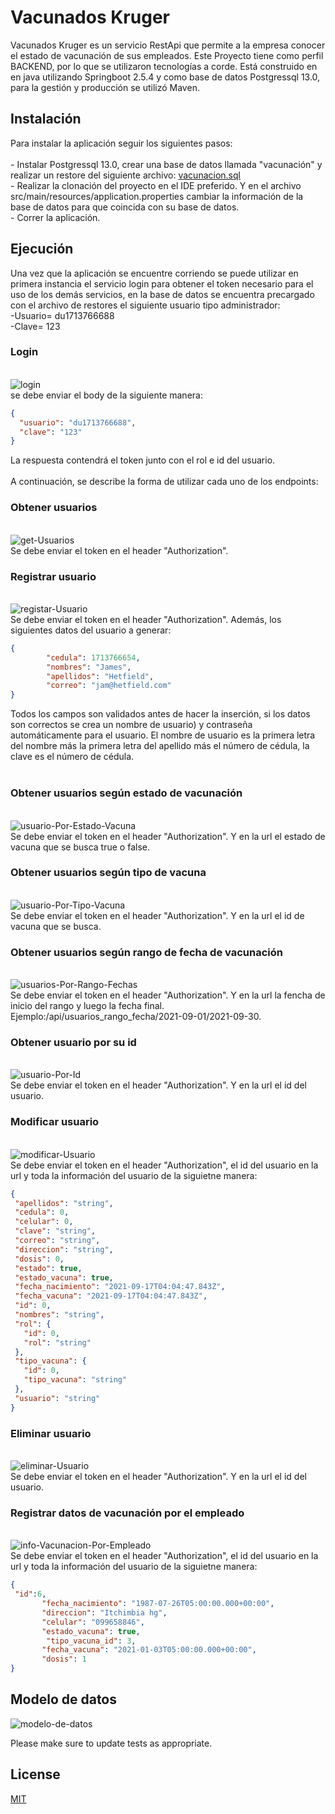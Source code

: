 # Vacunados Kruger

Vacunados Kruger es un servicio RestApi que permite a la empresa conocer el estado de vacunación de sus empleados. Este Proyecto tiene como perfil BACKEND, por lo que se utilizaron tecnologías a corde.
Está construido en en java utilizando Springboot 2.5.4 y como base de datos Postgressql 13.0, para la gestión y producción se utilizó Maven. 

## Instalación

Para instalar la aplicación seguir los siguientes pasos:<br>
    <br>- Instalar Postgressql 13.0, crear una base de datos llamada "vacunación" y realizar un restore del siguiente archivo: [vacunacion.sql](https://drive.google.com/file/d/1Tr5tg1x5HjgUfDzq4ENpAJFtzHYMWNht/view?usp=sharing)<br>
    - Realizar la clonación del proyecto en el IDE preferido. Y en el archivo src/main/resources/application.properties cambiar la información de la base de datos para que coincida con su base de datos.<br>
    - Correr la aplicación.
    


## Ejecución

Una vez que la aplicación se encuentre corriendo se puede utilizar en primera instancia el servicio login para obtener el token necesario para el uso de los demás servicios,
en la base de datos se encuentra precargado con el archivo de restores el siguiente usuario tipo administrador:<br>
 -Usuario= du1713766688<br>
 -Clave= 123<br>
 ### Login
 <br>
<img src="https://i.ibb.co/k9J8rvZ/login.jpg" alt="login" border="0">
 <br>
 se debe enviar el body de la siguiente manera:<br>
 
```json
{
  "usuario": "du1713766688",
  "clave": "123"
}
```
La respuesta contendrá el token junto con el rol e id del usuario.<br><br>
A continuación, se describe la forma de utilizar cada uno de los endpoints:<br>
### Obtener usuarios
<br>
<img src="https://i.ibb.co/p4240PZ/get-Usuarios.jpg" alt="get-Usuarios" border="0">
 <br>
 Se debe enviar el token en el header "Authorization". <br>
<h3> Registrar usuario </h3>
 <br>
 <img src="https://i.ibb.co/N2MrHbv/registar-Usuario.jpg" alt="registar-Usuario" border="0">
 <br>
 Se debe enviar el token en el header "Authorization". Además, los siguientes datos del usuario a generar:
 
```json
{
        "cedula": 1713766654,
        "nombres": "James",
        "apellidos": "Hetfield",
        "correo": "jam@hetfield.com"
}
```
Todos los campos son validados antes de hacer la inserción, si los datos son correctos se crea un nombre de usuario) y contraseña automáticamente para el usuario. El nombre de usuario es la primera letra del nombre más la primera 
letra del apellido más el número de cédula, la clave es el número de cédula.<br><br>

### Obtener usuarios según estado de vacunación
<br>
<img src="https://i.ibb.co/NnntdmK/usuario-Por-Estado-Vacuna.jpg" alt="usuario-Por-Estado-Vacuna" border="0">
 <br>
 Se debe enviar el token en el header "Authorization". Y en la url el estado de vacuna que se busca true o false.<br>

### Obtener usuarios según tipo de vacuna
<br>
<img src="https://i.ibb.co/r54s7cy/usuario-Por-Tipo-Vacuna.jpg" alt="usuario-Por-Tipo-Vacuna" border="0">
 <br>
 Se debe enviar el token en el header "Authorization". Y en la url el id de vacuna que se busca.<br>

### Obtener usuarios según rango de fecha de vacunación
<br>
<img src="https://i.ibb.co/b1txwZk/usuarios-Por-Rango-Fechas.jpg" alt="usuarios-Por-Rango-Fechas" border="0">
 <br>
 Se debe enviar el token en el header "Authorization". Y en la url la fencha de inicio del rango y luego la fecha final. Ejemplo:/api/usuarios_rango_fecha/2021-09-01/2021-09-30.<br>
 
 ### Obtener usuario por su id
<br>
<img src="https://i.ibb.co/jyt3T05/usuario-Por-Id.jpg" alt="usuario-Por-Id" border="0">
 <br>
 Se debe enviar el token en el header "Authorization". Y en la url el id del usuario.<br>
 
  ### Modificar usuario
<br>
<img src="https://i.ibb.co/MNZhXpK/modificar-Usuario.jpg" alt="modificar-Usuario" border="0">
 <br>
 Se debe enviar el token en el header "Authorization", el id del usuario en la url y toda la información del usuario de la siguietne manera:<br>
 
 ```json
{
  "apellidos": "string",
  "cedula": 0,
  "celular": 0,
  "clave": "string",
  "correo": "string",
  "direccion": "string",
  "dosis": 0,
  "estado": true,
  "estado_vacuna": true,
  "fecha_nacimiento": "2021-09-17T04:04:47.843Z",
  "fecha_vacuna": "2021-09-17T04:04:47.843Z",
  "id": 0,
  "nombres": "string",
  "rol": {
    "id": 0,
    "rol": "string"
  },
  "tipo_vacuna": {
    "id": 0,
    "tipo_vacuna": "string"
  },
  "usuario": "string"
}
```
   ### Eliminar usuario
<br>
<img src="https://i.ibb.co/h7qdfbr/eliminar-Usuario.jpg" alt="eliminar-Usuario" border="0">
 <br>
 Se debe enviar el token en el header "Authorization". Y en la url el id del usuario.<br>
 
 ### Registrar datos de vacunación por el empleado
<br>
<img src="https://i.ibb.co/D9JTYDr/info-Vacunacion-Por-Empleado.jpg" alt="info-Vacunacion-Por-Empleado" border="0">
 <br>
 Se debe enviar el token en el header "Authorization", el id del usuario en la url y toda la información del usuario de la siguietne manera:<br>
 
 ```json
{
  "id":6,
        "fecha_nacimiento": "1987-07-26T05:00:00.000+00:00",
        "direccion": "Itchimbia hg",
        "celular": "099658846",
        "estado_vacuna": true,
         "tipo_vacuna_id": 3,
        "fecha_vacuna": "2021-01-03T05:00:00.000+00:00",
        "dosis": 1
}
```

## Modelo de datos
<img src="https://i.ibb.co/vLLj9W4/modelo-de-datos.jpg" alt="modelo-de-datos" border="0">

Please make sure to update tests as appropriate.

## License
[MIT](https://choosealicense.com/licenses/mit/)
